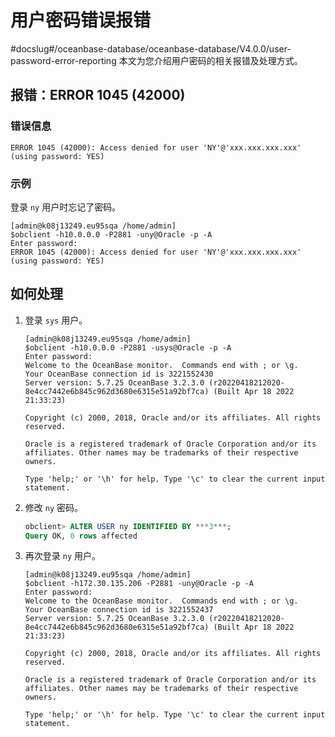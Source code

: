 # 用户密码错误报错
#docslug#/oceanbase-database/oceanbase-database/V4.0.0/user-password-error-reporting
本文为您介绍用户密码的相关报错及处理方式。

## 报错：ERROR 1045 (42000)

### 错误信息

```unknow
ERROR 1045 (42000): Access denied for user 'NY'@'xxx.xxx.xxx.xxx' (using password: YES)
```

### 示例

登录 `ny` 用户时忘记了密码。

```unknow
[admin@k08j13249.eu95sqa /home/admin]
$obclient -h10.0.0.0 -P2881 -uny@Oracle -p -A
Enter password:
ERROR 1045 (42000): Access denied for user 'NY'@'xxx.xxx.xxx.xxx' (using password: YES)
```

## 如何处理

1. 登录 `sys` 用户。

   ```unknow
   [admin@k08j13249.eu95sqa /home/admin]
   $obclient -h10.0.0.0 -P2881 -usys@Oracle -p -A
   Enter password:
   Welcome to the OceanBase monitor.  Commands end with ; or \g.
   Your OceanBase connection id is 3221552430
   Server version: 5.7.25 OceanBase 3.2.3.0 (r20220418212020-8e4cc7442e6b845c962d3680e6315e51a92bf7ca) (Built Apr 18 2022 21:33:23)
   
   Copyright (c) 2000, 2018, Oracle and/or its affiliates. All rights reserved.
   
   Oracle is a registered trademark of Oracle Corporation and/or its
   affiliates. Other names may be trademarks of their respective
   owners.
   
   Type 'help;' or '\h' for help. Type '\c' to clear the current input statement.
   ```

2. 修改 `ny` 密码。

   ```sql
   obclient> ALTER USER ny IDENTIFIED BY ***3***;
   Query OK, 0 rows affected
   ```

3. 再次登录 `ny` 用户。

   ```unknow
   [admin@k08j13249.eu95sqa /home/admin]
   $obclient -h172.30.135.206 -P2881 -uny@Oracle -p -A
   Enter password:
   Welcome to the OceanBase monitor.  Commands end with ; or \g.
   Your OceanBase connection id is 3221552437
   Server version: 5.7.25 OceanBase 3.2.3.0 (r20220418212020-8e4cc7442e6b845c962d3680e6315e51a92bf7ca) (Built Apr 18 2022 21:33:23)
   
   Copyright (c) 2000, 2018, Oracle and/or its affiliates. All rights reserved.
   
   Oracle is a registered trademark of Oracle Corporation and/or its
   affiliates. Other names may be trademarks of their respective
   owners.
   
   Type 'help;' or '\h' for help. Type '\c' to clear the current input statement.
   ```
